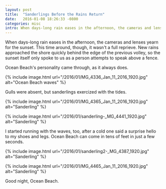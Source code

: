 ```yaml
---
layout: post
title:  "Sanderlings Before the Rains Return"
date:   2016-01-08 18:26:33 -0800
categories: misc
intro: When days-long rain eases in the afternoon, the cameras and lenses yearn for the sunset. This time around, though, it wasn't a full reprieve. New rains approached the shore quickly behind the edge of the previous volley, so the sunset itself only spoke to us as a person attempts to speak above a fence.
---
```

When days-long rain eases in the afternoon, the cameras and lenses yearn for the sunset. This time around, though, it wasn't a full reprieve. New rains approached the shore quickly behind the edge of the previous volley, so the sunset itself only spoke to us as a person attempts to speak above a fence.

Ocean Beach's personality came through, as it always does.

{% include image.html url="/2016/01/MG_4336_Jan_11_2016_1920.jpg" alt="Ocean Beach waves" %}

Gulls were absent, but sanderlings exercized with the tides.

{% include image.html url="/2016/01/MG_4365_Jan_11_2016_1920.jpg" alt="Sanderling" %}

{% include image.html url="/2016/01/sanderling-_MG_4441_1920.jpg" alt="Sanderling" %}

I started running with the waves, too, after a cold one said a surprise hello to my shoes and legs. Ocean Beach can come in tens of feet in just a few seconds. 

{% include image.html url="/2016/01/sanderling2-_MG_4387_1920.jpg" alt="Sanderling" %}

{% include image.html url="/2016/01/MG_4465_Jan_11_2016_1920.jpg" alt="Sanderling" %}

Good night, Ocean Beach.